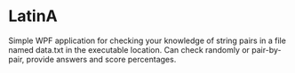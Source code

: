 # LatinA

Simple WPF application for checking your knowledge of string pairs in a file named data.txt in the executable location.
Can check randomly or pair-by-pair, provide answers and score percentages.
